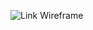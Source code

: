 ![Link Wireframe](https://carlos827302.invisionapp.com/freehand/Abogabot-X5kZMN0bT?dsid_h=dbef2759602ad9cec26d0fc524f57a4994090adf4ef0973144180b27e6f6feb3&uid_h=475df3b6b98c59feb935581b831d0c4cea03b01978e522c88e785a70964cb9a7)
